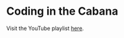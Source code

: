 # Coding in the Cabana

Visit the YouTube playlist [here](https://www.youtube.com/playlist?list=PLRqwX-V7Uu6bVafiIHN-8LR3MUFDboJdU).